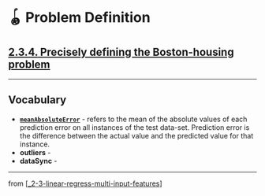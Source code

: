 # 🪀 Problem Definition

## [**2.3.4.** Precisely defining the Boston-housing problem](https://livebook.manning.com/book/deep-learning-with-javascript/chapter-2/203)

---

## **Vocabulary**

- **[`meanAbsoluteError`](https://medium.com/@ewuramaminka/mean-absolute-error-mae-machine-learning-ml-b9b4afc63077)** - refers to the mean of the absolute values of each prediction error on all instances of the test data-set. Prediction error is the difference between the actual value and the predicted value for that instance.
- **outliers** -
- **dataSync** -

---

from [[_2-3-linear-regress-multi-input-features]]

[//begin]: # "Autogenerated link references for markdown compatibility"
[_2-3-linear-regress-multi-input-features]: _2-3-linear-regress-multi-input-features.md "🪀 Linear Regress Multi-Input Features"
[//end]: # "Autogenerated link references"
